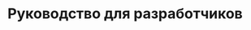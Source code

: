 ---
title: Руководство для разработчиков
type: docs
weight: 20
url: /ru/php-java/developer-guide/
---